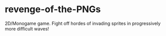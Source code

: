 revenge-of-the-PNGs
===================

2D/Monogame game. Fight off hordes of invading sprites in progressively more difficult waves!
